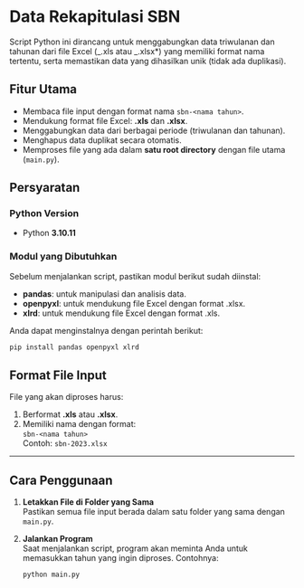 # Data Rekapitulasi SBN

Script Python ini dirancang untuk menggabungkan data triwulanan dan tahunan dari file Excel (_.xls atau _.xlsx\*) yang memiliki format nama tertentu, serta memastikan data yang dihasilkan unik (tidak ada duplikasi).

## Fitur Utama

- Membaca file input dengan format nama `sbn-<nama tahun>`.
- Mendukung format file Excel: **.xls** dan **.xlsx**.
- Menggabungkan data dari berbagai periode (triwulanan dan tahunan).
- Menghapus data duplikat secara otomatis.
- Memproses file yang ada dalam **satu root directory** dengan file utama (`main.py`).

## Persyaratan

### Python Version

- Python **3.10.11**

### Modul yang Dibutuhkan

Sebelum menjalankan script, pastikan modul berikut sudah diinstal:

- **pandas**: untuk manipulasi dan analisis data.
- **openpyxl**: untuk mendukung file Excel dengan format .xlsx.
- **xlrd**: untuk mendukung file Excel dengan format .xls.

Anda dapat menginstalnya dengan perintah berikut:

```bash
pip install pandas openpyxl xlrd
```

## Format File Input

File yang akan diproses harus:

1. Berformat **.xls** atau **.xlsx**.
2. Memiliki nama dengan format:  
   `sbn-<nama tahun>`  
   Contoh: `sbn-2023.xlsx`

---

## Cara Penggunaan

1. **Letakkan File di Folder yang Sama**  
   Pastikan semua file input berada dalam satu folder yang sama dengan `main.py`.

2. **Jalankan Program**  
   Saat menjalankan script, program akan meminta Anda untuk memasukkan tahun yang ingin diproses. Contohnya:
   ```bash
   python main.py
   ```
